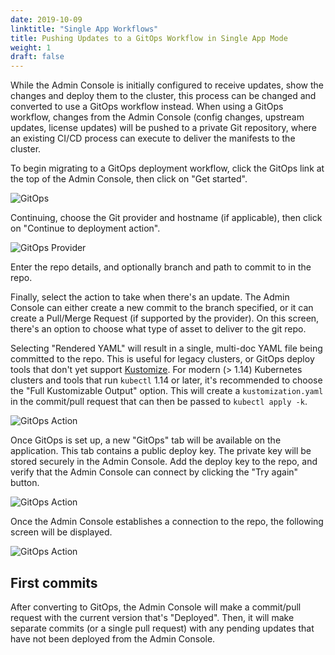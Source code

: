 ```yaml
---
date: 2019-10-09
linktitle: "Single App Workflows"
title: Pushing Updates to a GitOps Workflow in Single App Mode
weight: 1
draft: false
---
```


While the Admin Console is initially configured to receive updates, show the changes and deploy them to the cluster, this process can be changed and converted to use a GitOps workflow instead. When using a GitOps workflow, changes from the Admin Console (config changes, upstream updates, license updates) will be pushed to a private Git repository, where an existing CI/CD process can execute to deliver the manifests to the cluster.

To begin migrating to a GitOps deployment workflow, click the GitOps link at the top of the Admin Console, then click on "Get started".

![GitOps](/images/gitops.png)

Continuing, choose the Git provider and hostname (if applicable), then click on "Continue to deployment action".

![GitOps Provider](/images/gitops-provider.png)

Enter the repo details, and optionally branch and path to commit to in the repo.

Finally, select the action to take when there's an update. The Admin Console can either create a new commit to the branch specified, or it can create a Pull/Merge Request (if supported by the provider). On this screen, there's an option to choose what type of asset to deliver to the git repo.

Selecting "Rendered YAML" will result in a single, multi-doc YAML file being committed to the repo. This is useful for legacy clusters, or GitOps deploy tools that don't yet support [Kustomize](https://kustomize.io). For modern (> 1.14) Kubernetes clusters and tools that run `kubectl` 1.14 or later, it's recommended to choose the "Full Kustomizable Output" option. This will create a `kustomization.yaml` in the commit/pull request that can then be passed to `kubectl apply -k`.

![GitOps Action](/images/gitops-action.png)

Once GitOps is set up, a new "GitOps" tab will be available on the application. This tab contains a public deploy key. The private key will be stored securely in the Admin Console. Add the deploy key to the repo, and verify that the Admin Console can connect by clicking the "Try again" button.

![GitOps Action](/images/gitops-no-connection-single-app.png)

Once the Admin Console establishes a connection to the repo, the following screen will be displayed.

![GitOps Action](/images/gitops-connected-single-app.png)

## First commits

After converting to GitOps, the Admin Console will make a commit/pull request with the current version that's "Deployed". Then, it will make separate commits (or a single pull request) with any pending updates that have not been deployed from the Admin Console.
